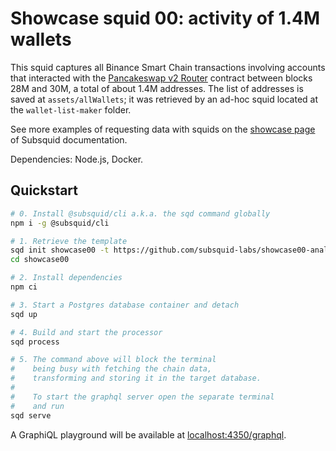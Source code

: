 # Showcase squid 00: activity of 1.4M wallets

This squid captures all Binance Smart Chain transactions involving accounts that interacted with the [Pancakeswap v2 Router](https://bscscan.com/address/0x10ed43c718714eb63d5aa57b78b54704e256024e) contract between blocks 28M and 30M, a total of about 1.4M addresses. The list of addresses is saved at `assets/allWallets`; it was retrieved by an ad-hoc squid located at the `wallet-list-maker` folder. 

See more examples of requesting data with squids on the [showcase page](https://docs.subsquid.io/evm-indexing/configuration/showcase) of Subsquid documentation.

Dependencies: Node.js, Docker.

## Quickstart

```bash
# 0. Install @subsquid/cli a.k.a. the sqd command globally
npm i -g @subsquid/cli

# 1. Retrieve the template
sqd init showcase00 -t https://github.com/subsquid-labs/showcase00-analyzing-a-large-number-of-wallets
cd showcase00

# 2. Install dependencies
npm ci

# 3. Start a Postgres database container and detach
sqd up

# 4. Build and start the processor
sqd process

# 5. The command above will block the terminal
#    being busy with fetching the chain data, 
#    transforming and storing it in the target database.
#
#    To start the graphql server open the separate terminal
#    and run
sqd serve
```
A GraphiQL playground will be available at [localhost:4350/graphql](http://localhost:4350/graphql).
